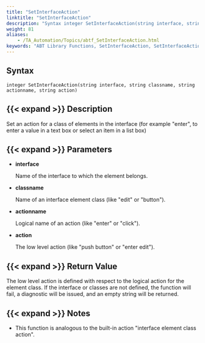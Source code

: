 ```yaml
--- 
title: "SetInterfaceAction"
linktitle: "SetInterfaceAction"
description: "Syntax integer SetInterfaceAction(string interface, string classname, string actionname, string action) Description Set an action for a class of elements in the interface (for example &#34;enter&#34;, to ..."
weight: 81
aliases: 
    - /TA_Automation/Topics/abtf_SetInterfaceAction.html
keywords: "ABT Library Functions, SetInterfaceAction, SetInterfaceAction (ABT library function)"
---
```


## Syntax

`integer SetInterfaceAction(string interface, string classname, string actionname, string action)`

## {{< expand >}} Description

Set an action for a class of elements in the interface \(for example "enter", to enter a value in a text box or select an item in a list box\)

## {{< expand >}} Parameters

-   **interface**

    Name of the interface to which the element belongs.

-   **classname**

    Name of an interface element class \(like "edit" or "button"\).

-   **actionname**

    Logical name of an action \(like "enter" or "click"\).

-   **action**

    The low level action \(like "push button" or "enter edit"\).


## {{< expand >}} Return Value

The low level action is defined with respect to the logical action for the element class. If the interface or classes are not defined, the function will fail, a diagnostic will be issued, and an empty string will be returned.

## {{< expand >}} Notes

-   This function is analogous to the built-in action "interface element class action".




